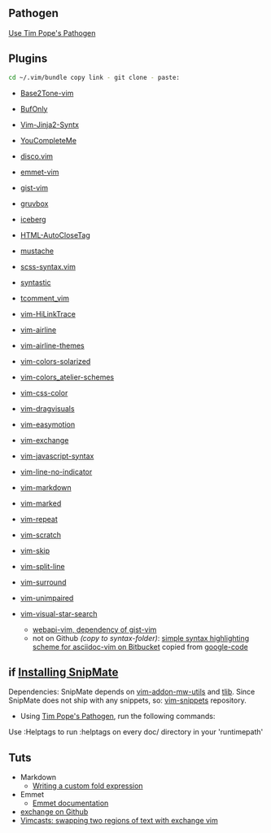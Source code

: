 ## Pathogen
[Use Tim Pope's Pathogen](https://github.com/tpope/vim-pathogen)

## Plugins

```bash
cd ~/.vim/bundle copy link - git clone - paste:
```

- [Base2Tone-vim](https://github.com/atelierbram/Base2Tone-vim.git)
- [BufOnly](https://github.com/vim-scripts/BufOnly.vim.git)
- [Vim-Jinja2-Syntx](https://github.com/Glench/Vim-Jinja2-Syntax.git)
- [YouCompleteMe](https://github.com/Valloric/YouCompleteMe.git )
- [disco.vim](https://github.com/jsit/disco.vim.git)
- [emmet-vim](https://github.com/mattn/emmet-vim.git)
- [gist-vim](https://github.com/mattn/gist-vim.git)
- [gruvbox](https://github.com/morhetz/gruvbox.git)
- [iceberg](https://github.com/cocopon/iceberg.vim.git)
- [HTML-AutoCloseTag](https://github.com/vim-scripts/HTML-AutoCloseTag.git)
- [mustache](https://github.com/mustache/vim-mustache-handlebars.git)
- [scss-syntax.vim](https://github.com/cakebaker/scss-syntax.vim.git)
- [syntastic](https://github.com/scrooloose/syntastic.git)
- [tcomment_vim](https://github.com/tomtom/tcomment_vim.git)
- [vim-HiLinkTrace](https://github.com/gerw/vim-HiLinkTrace.git)
- [vim-airline](https://github.com/vim-airline/vim-airline)
- [vim-airline-themes](https://github.com/vim-airline/vim-airline-themes)
- [vim-colors-solarized](https://github.com/altercation/vim-colors-solarized.git)
- [vim-colors_atelier-schemes](https://github.com/atelierbram/vim-colors_atelier-schemes.git)
- [vim-css-color](https://github.com/skammer/vim-css-color.git)
- [vim-dragvisuals](https://github.com/atweiden/vim-dragvisuals.git)
- [vim-easymotion](https://github.com/haya14busa/vim-easymotion.git)
- [vim-exchange](https://github.com/tommcdo/vim-exchange.git)
- [vim-javascript-syntax](https://github.com/jelera/vim-javascript-syntax.git)
- [vim-line-no-indicator](https://github.com/drzel/vim-line-no-indicator.git)
- [vim-markdown](https://github.com/hallison/vim-markdown.git)
- [vim-marked](https://github.com/itspriddle/vim-marked.git)
- [vim-repeat](https://github.com/tpope/vim-repeat.git)
- [vim-scratch](https://github.com/duff/vim-scratch.git)
- [vim-skip](https://github.com/atelierbram/vim-skip.git)
- [vim-split-line](https://github.com/drzel/vim-split-line.git)
- [vim-surround](https://github.com/tpope/vim-surround.git)
- [vim-unimpaired](https://github.com/tpope/vim-unimpaired.git)
- [vim-visual-star-search](https://github.com/nelstrom/vim-visual-star-search.git)

  - [webapi-vim, dependency of gist-vim](https://github.com/mattn/webapi-vim.git)
  - not on Github _(copy to syntax-folder)_: [simple syntax highlighting scheme for asciidoc-vim on Bitbucket](https://bitbucket.org/atelierbram/asciidoc-vim) copied from [google-code](https://asciidoc.googlecode.com/hg/vim/syntax/)

## if [Installing SnipMate](https://github.com/garbas/vim-snipmate/blob/master/README.md)
Dependencies: SnipMate depends on [vim-addon-mw-utils](https://github.com/MarcWeber/vim-addon-mw-utils) and [tlib](https://github.com/tomtom/tlib_vim.git). Since SnipMate does not ship with any snippets, so: [vim-snippets](https://github.com/honza/vim-snippets) repository.

- Using [Tim Pope's Pathogen](https://github.com/tpope/vim-pathogen), run the following commands:

Use :Helptags to run :helptags on every doc/ directory in your 'runtimepath'

## Tuts
- Markdown
    - [Writing a custom fold expression](http://vimcasts.org/episodes/writing-a-custom-fold-expression)
- Emmet
    - [Emmet documentation](http://docs.emmet.io/abbreviations/syntax/)
- [exchange on Github](https://github.com/tommcdo/vim-exchange)
- [Vimcasts: swapping two regions of text with exchange vim](http://vimcasts.org/episodes/swapping-two-regions-of-text-with-exchange-vim/)
